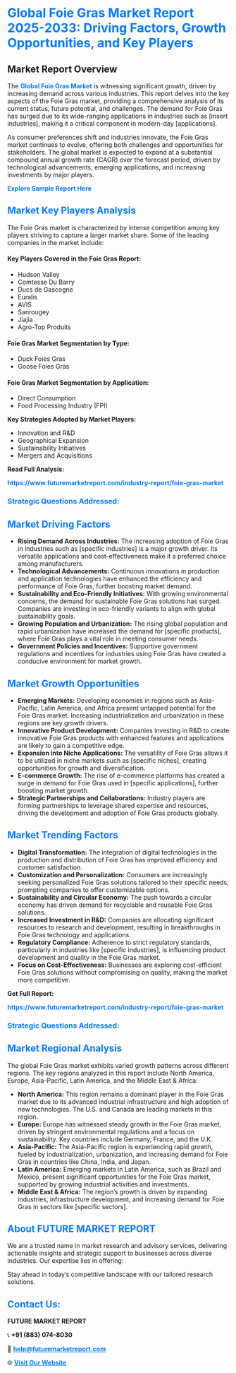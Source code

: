 <h1 style="color: #007BFF;">Global Foie Gras Market Report 2025-2033: Driving Factors, Growth Opportunities, and Key Players</h1>

<section id="overview">
<h2>Market Report Overview</h2>
<p>The <a href="https://www.futuremarketreport.com/industry-report/foie-gras-market" style="color: #007BFF; text-decoration: none;"><strong>Global Foie Gras Market</strong></a> is witnessing significant growth, driven by increasing demand across various industries. This report delves into the key aspects of the Foie Gras market, providing a comprehensive analysis of its current status, future potential, and challenges. The demand for Foie Gras has surged due to its wide-ranging applications in industries such as [insert industries], making it a critical component in modern-day [applications].</p>
<p>As consumer preferences shift and industries innovate, the Foie Gras market continues to evolve, offering both challenges and opportunities for stakeholders. The global market is expected to expand at a substantial compound annual growth rate (CAGR) over the forecast period, driven by technological advancements, emerging applications, and increasing investments by major players.</p>
</section>

<section id="overview">
<p><a href="https://www.futuremarketreport.com/request-sample/reportId=106887" style="color: #007BFF; text-decoration: none;"><strong>Explore Sample Report Here</strong></a></p>
</section>

<section id="key-players">
<h2 style="color: #007BFF;">Market Key Players Analysis</h2>
<p>The Foie Gras market is characterized by intense competition among key players striving to capture a larger market share. Some of the leading companies in the market include:</p>
<h4>Key Players Covered in the Foie Gras Report:</h4>
<ul><li>Hudson Valley</li><li>Comtesse Du Barry</li><li>Ducs de Gascogne</li><li>Euralis</li><li>AVIS</li><li>Sanrougey</li><li>Jiajia</li><li>Agro-Top Produits</li></ul>
<h4>Foie Gras Market Segmentation by Type:</h4>
<ul><li>Duck Foies Gras</li><li>Goose Foies Gras</li></ul>

<h4>Foie Gras Market Segmentation by Application:</h4>
<ul><li>Direct Consumption</li><li>Food Processing Industry (FPI)</li></ul>
<p><strong>Key Strategies Adopted by Market Players:</strong></p>
<ul>
<li>Innovation and R&D</li>
<li>Geographical Expansion</li>
<li>Sustainability Initiatives</li>
<li>Mergers and Acquisitions</li>
</ul>
</section>

<section>
<p><strong>Read Full Analysis: </strong></p><a href="https://www.futuremarketreport.com/industry-report/foie-gras-market" style="color: #007BFF; text-decoration: none;"><strong>https://www.futuremarketreport.com/industry-report/foie-gras-market</strong></a>
<h3 style="color: #007BFF;">Strategic Questions Addressed:</h3>
</section>

<section id="driving-factors">
<h2 style="color: #007BFF;">Market Driving Factors</h2>
<ul>
<li><strong>Rising Demand Across Industries:</strong> The increasing adoption of Foie Gras in industries such as [specific industries] is a major growth driver. Its versatile applications and cost-effectiveness make it a preferred choice among manufacturers.</li>
<li><strong>Technological Advancements:</strong> Continuous innovations in production and application technologies have enhanced the efficiency and performance of Foie Gras, further boosting market demand.</li>
<li><strong>Sustainability and Eco-Friendly Initiatives:</strong> With growing environmental concerns, the demand for sustainable Foie Gras solutions has surged. Companies are investing in eco-friendly variants to align with global sustainability goals.</li>
<li><strong>Growing Population and Urbanization:</strong> The rising global population and rapid urbanization have increased the demand for [specific products], where Foie Gras plays a vital role in meeting consumer needs.</li>
<li><strong>Government Policies and Incentives:</strong> Supportive government regulations and incentives for industries using Foie Gras have created a conducive environment for market growth.</li>
</ul>
</section>

<section id="growth-opportunities">
<h2 style="color: #007BFF;">Market Growth Opportunities</h2>
<ul>
<li><strong>Emerging Markets:</strong> Developing economies in regions such as Asia-Pacific, Latin America, and Africa present untapped potential for the Foie Gras market. Increasing industrialization and urbanization in these regions are key growth drivers.</li>
<li><strong>Innovative Product Development:</strong> Companies investing in R&D to create innovative Foie Gras products with enhanced features and applications are likely to gain a competitive edge.</li>
<li><strong>Expansion into Niche Applications:</strong> The versatility of Foie Gras allows it to be utilized in niche markets such as [specific niches], creating opportunities for growth and diversification.</li>
<li><strong>E-commerce Growth:</strong> The rise of e-commerce platforms has created a surge in demand for Foie Gras used in [specific applications], further boosting market growth.</li>
<li><strong>Strategic Partnerships and Collaborations:</strong> Industry players are forming partnerships to leverage shared expertise and resources, driving the development and adoption of Foie Gras products globally.</li>
</ul>
</section>

<section id="trending-factors">
<h2 style="color: #007BFF;">Market Trending Factors</h2>
<ul>
<li><strong>Digital Transformation:</strong> The integration of digital technologies in the production and distribution of Foie Gras has improved efficiency and customer satisfaction.</li>
<li><strong>Customization and Personalization:</strong> Consumers are increasingly seeking personalized Foie Gras solutions tailored to their specific needs, prompting companies to offer customizable options.</li>
<li><strong>Sustainability and Circular Economy:</strong> The push towards a circular economy has driven demand for recyclable and reusable Foie Gras solutions.</li>
<li><strong>Increased Investment in R&D:</strong> Companies are allocating significant resources to research and development, resulting in breakthroughs in Foie Gras technology and applications.</li>
<li><strong>Regulatory Compliance:</strong> Adherence to strict regulatory standards, particularly in industries like [specific industries], is influencing product development and quality in the Foie Gras market.</li>
<li><strong>Focus on Cost-Effectiveness:</strong> Businesses are exploring cost-efficient Foie Gras solutions without compromising on quality, making the market more competitive.</li>
</ul>
</section>

<section>
<p><strong>Get Full Report: </strong></p><a href="https://www.futuremarketreport.com/industry-report/foie-gras-market" style="color: #007BFF; text-decoration: none;"><strong>https://www.futuremarketreport.com/industry-report/foie-gras-market</strong></a>
<h3 style="color: #007BFF;">Strategic Questions Addressed:</h3>
</section>


<section id="regional-analysis">
<h2 style="color: #007BFF;">Market Regional Analysis</h2>
<p>The global Foie Gras market exhibits varied growth patterns across different regions. The key regions analyzed in this report include North America, Europe, Asia-Pacific, Latin America, and the Middle East & Africa:</p>
<ul>
<li><strong>North America:</strong> This region remains a dominant player in the Foie Gras market due to its advanced industrial infrastructure and high adoption of new technologies. The U.S. and Canada are leading markets in this region.</li>
<li><strong>Europe:</strong> Europe has witnessed steady growth in the Foie Gras market, driven by stringent environmental regulations and a focus on sustainability. Key countries include Germany, France, and the U.K.</li>
<li><strong>Asia-Pacific:</strong> The Asia-Pacific region is experiencing rapid growth, fueled by industrialization, urbanization, and increasing demand for Foie Gras in countries like China, India, and Japan.</li>
<li><strong>Latin America:</strong> Emerging markets in Latin America, such as Brazil and Mexico, present significant opportunities for the Foie Gras market, supported by growing industrial activities and investments.</li>
<li><strong>Middle East & Africa:</strong> The region’s growth is driven by expanding industries, infrastructure development, and increasing demand for Foie Gras in sectors like [specific sectors].</li>
</ul>
</section>

<footer>
<h2 style="color: #007BFF;">About FUTURE MARKET REPORT</h2>
<p>We are a trusted name in market research and advisory services, delivering actionable insights and strategic support to businesses across diverse industries. Our expertise lies in offering:</p>

<p>Stay ahead in today’s competitive landscape with our tailored research solutions.</p>

<h2 style="color: #007BFF;">Contact Us:</h2>
<p><strong>FUTURE MARKET REPORT</strong></p>
<p>📞 <strong>+91 (883) 074-8030</strong></p>
<p>📧 <strong><a href="mailto:help@futuremarketreport.com" style="color: #007BFF;">help@futuremarketreport.com</a></strong></p>
<p>🌐 <strong><a href="https://www.futuremarketreport.com/" style="color: #007BFF;">Visit Our Website</a></strong></p>
</footer>